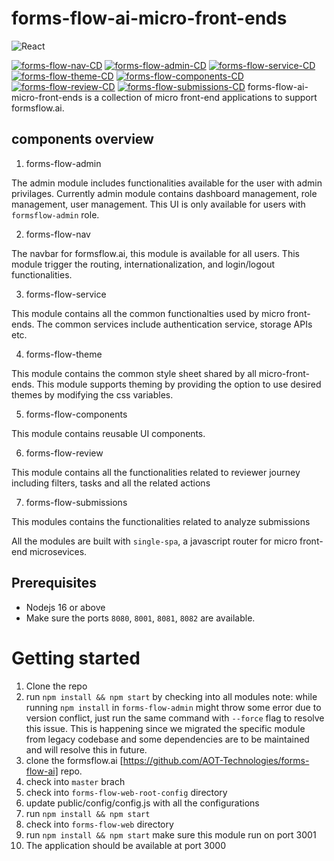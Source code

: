 # forms-flow-ai-micro-front-ends

![React](https://img.shields.io/badge/React-17.0.2-blue)

[![forms-flow-nav-CD](https://github.com/AOT-Technologies/forms-flow-ai-micro-front-ends/actions/workflows/forms-flow-nav.cd.yml/badge.svg)](https://github.com/AOT-Technologies/forms-flow-ai-micro-front-ends/actions/workflows/forms-flow-nav.cd.yml)
[![forms-flow-admin-CD](https://github.com/AOT-Technologies/forms-flow-ai-micro-front-ends/actions/workflows/forms-flow-admin-cd.yml/badge.svg)](https://github.com/AOT-Technologies/forms-flow-ai-micro-front-ends/actions/workflows/forms-flow-admin-cd.yml)
[![forms-flow-service-CD](https://github.com/AOT-Technologies/forms-flow-ai-micro-front-ends/actions/workflows/forms-flow-service.yml/badge.svg)](https://github.com/AOT-Technologies/forms-flow-ai-micro-front-ends/actions/workflows/forms-flow-service.yml)
[![forms-flow-theme-CD](https://github.com/AOT-Technologies/forms-flow-ai-micro-front-ends/actions/workflows/forms-flow-theme.yml/badge.svg)](https://github.com/AOT-Technologies/forms-flow-ai-micro-front-ends/actions/workflows/forms-flow-theme.yml)
[![forms-flow-components-CD](https://github.com/AOT-Technologies/forms-flow-ai-micro-front-ends/actions/workflows/forms-flow-component-cd.yml/badge.svg)](https://github.com/AOT-Technologies/forms-flow-ai-micro-front-ends/actions/workflows/forms-flow-component-cd.yml)
[![forms-flow-review-CD](https://github.com/AOT-Technologies/forms-flow-ai-micro-front-ends/actions/workflows/forms-flow-review-cd.yml/badge.svg)](https://github.com/AOT-Technologies/forms-flow-ai-micro-front-ends/actions/workflows/forms-flow-review-cd.yml)
[![forms-flow-submissions-CD](https://github.com/AOT-Technologies/forms-flow-ai-micro-front-ends/actions/workflows/forms-flow-submissions-cd.yml/badge.svg)](https://github.com/AOT-Technologies/forms-flow-ai-micro-front-ends/actions/workflows/forms-flow-submissions-cd.yml)
forms-flow-ai-micro-front-ends is a collection of micro front-end applications to support formsflow.ai.

## components overview

1. forms-flow-admin

The admin module includes functionalities available for the user with admin privilages. Currently admin module contains dashboard management, role management, user management. This UI is only available for users with `formsflow-admin` role.

2. forms-flow-nav

The navbar for formsflow.ai, this module is available for all users. This module trigger the routing, internationalization, and login/logout functionalities.

3. forms-flow-service

This module contains all the common functionalties used by micro front-ends. The common services include authentication service, storage APIs etc.

4. forms-flow-theme

This module contains the common style sheet shared by all micro-front-ends. This module supports theming by providing the option to use desired themes by modifying the css variables.

5. forms-flow-components

This module contains reusable UI components.

6. forms-flow-review

This module contains all the functionalities related to reviewer journey including filters, tasks and all the related actions

7. forms-flow-submissions

This modules contains the functionalities related to analyze  submissions

All the modules are built with `single-spa`, a javascript router for micro front-end microsevices.

## Prerequisites
 - Nodejs 16 or above
 - Make sure the ports `8080`, `8001`, `8081`, `8082` are available.

# Getting started
1. Clone the repo
2. run `npm install && npm start` by checking into all modules
 note: while running `npm install` in `forms-flow-admin` might throw some error due to version conflict, just run the same command with `--force` flag to resolve this issue. This is happening since we migrated the specific module from legacy codebase and some dependencies are to be maintained and will resolve this in future.
3. clone the formsflow.ai [https://github.com/AOT-Technologies/forms-flow-ai] repo.
4. check into `master` brach
5. check into `forms-flow-web-root-config` directory
6. update public/config/config.js with all the configurations
7. run `npm install && npm start`
8. check into `forms-flow-web` directory
9. run `npm install && npm start` make sure this module run on port 3001
10. The application should be available at port 3000
